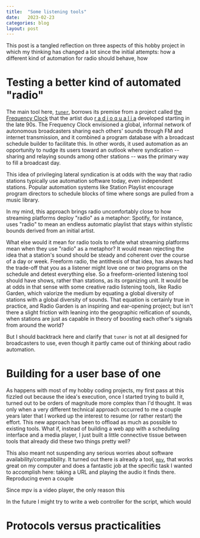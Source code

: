 ```yaml
---
title:  "Some listening tools"
date:   2023-02-23
categories: blog
layout: post
---
```


This post is a tangled reflection on three aspects of this hobby project in which my thinking has changed a lot since the initial attempts: how a different kind of automation for radio should behave, how 

# Testing a better kind of automated "radio"

The main tool here, [`tuner`](https://git.sr.ht/~akstuhl/tuner), borrows its premise from a project called [the Frequency Clock](https://web.archive.org/web/20060810072929/http://www.frequencyclock.net/central.html) that the artist duo [r a d i o q u a l i a](https://wavefarm.org/radio/archive/artists/sezmm8) developed starting in the late 90s. The Frequency Clock envisioned a global, informal network of autonomous broadcasters sharing each others' sounds through FM and internet transmission, and it combined a program database with a broadcast schedule builder to facilitate this. In other words, it used automation as an opportunity to nudge its users toward an outlook where syndication -- sharing and relaying sounds among other stations -- was the primary way to fill a broadcast day. 

This idea of privileging lateral syndication is at odds with the way that radio stations typically use automation software today, even independent stations. Popular automation systems like Station Playlist encourage program directors to schedule blocks of time where songs are pulled from a music library.

In my mind, this approach brings radio uncomfortably close to how streaming platforms deploy "radio" as a metaphor: Spotify, for instance, uses "radio" to mean an endless automatic playlist that stays within stylistic bounds derived from an initial artist. 

What else would it mean for radio tools to refute what streaming platforms mean when they use "radio" as a metaphor? It would mean rejecting the idea that a station's sound should be steady and coherent over the course of a day or week. Freeform radio, the antithesis of that idea, has always had the trade-off that you as a listener might love one or two programs on the schedule and detest everything else. So a freeform-oriented listening tool should have shows, rather than stations, as its organizing unit. It would be at odds in that sense with some creative radio listening tools, like Radio Garden, which valorize the medium by equating a global diversity of stations with a global diversity of sounds. That equation is certainly true in practice, and Radio Garden is an inspiring and ear-opening project; but isn't there a slight friction with leaning into the geographic reification of sounds, when stations are just as capable in theory of boosting each other's signals from around the world?

But I should backtrack here and clarify that `tuner` is not at all designed for broadcasters to use, even though it partly came out of thinking about radio automation. 

# Building for a user base of one

As happens with most of my hobby coding projects, my first pass at this fizzled out because the idea's execution, once I started trying to build it, turned out to be orders of magnitude more complex than I'd thought. It was only when a very different technical approach occurred to me a couple years later that I worked up the interest to resume (or rather restart) the effort. This new approach has been to offload as much as possible to existing tools. What if, instead of building a web app with a scheduling interface and a media player, I just built a little connective tissue between tools that already did these two things pretty well? 

This also meant not suspending any serious worries about software availability/compatibility. It turned out there is already a tool, [`mpv`](https://mpv.io/), that works great on my computer and does a fantastic job at the specific task I wanted to accomplish here: taking a URL and playing the audio it finds there. Reproducing even a couple 

Since mpv is a video player, the only reason this 



In the future I might try to write a web controller for the script, which would 

# Protocols versus practicalities
